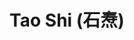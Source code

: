 ---
layout: profile
title: Tao Shi (石焘)
description: 2019-2022 master's student
img: assets/img/tao_shi.jpg
redirect:
year: 2019
category: Alumni
---